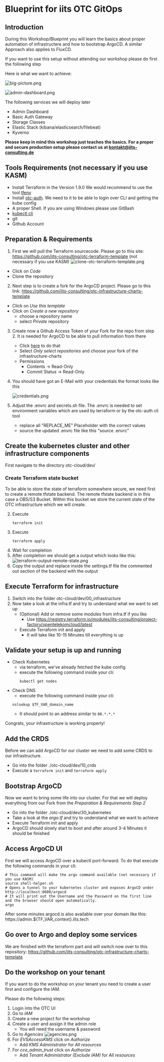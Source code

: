 # Blueprint for iits OTC GitOps

## Introduction

During this Workshop/Blueprint you will learn the basics about proper automation of infrastructere and how to bootstrap ArgoCD.
A similar Approach also applies to FluxCD.

If you want to use this setup without attending our workshop please do first the following step

Here is what we want to achieve:


![big-picture.png](documentation%2Fbig-picture.png)


![admin-dashboard.png](documentation%2Fadmin-dashboard.png)

The following services we will deploy later
* Admin Dashboard
* Basic Auth Gateway
* Storage Classes
* Elastic Stack (kibana/elasticsearch/filebeat)
* Kyverno

**Please keep in mind this workshop just teaches the basics. For a proper and secure production setup please contact us at kontakt@iits-consulting.de**

## Tools Requirements (not necessary if you use KASM)

* Install Terraform in the Version 1.9.0 We would recommend to use the tool [tfenv](https://github.com/tfutils/tfenv)
* Install [otc-auth](https://github.com/iits-consulting/otc-auth). We need to it to be able to login over CLI and getting the kube config
* A proper Shell. If you are using Windows please use GitBash
* [kubectl cli](https://kubernetes.io/de/docs/tasks/tools/install-kubectl)
* git
* Github Account

## Preparation & Requirements
1. First we will pull the Terraform sourcecode. Please go to this site: https://github.com/iits-consulting/otc-terraform-template (not necessary if you use KASM)
      ![clone-otc-terraform-template.png](documentation%2Fclone-otc-terraform-template.png)
  * Click on _Code_
  * Clone the repository 

2. Next step is to create a fork for the ArgoCD project. Please go to this link: https://github.com/iits-consulting/otc-infrastructure-charts-template
* Click on _Use this template_
* Click on _Create a new repository_
    * choose a repository name
    * select _Private_ repository
  
3. Create now a Github Access Token of your Fork for the repo from step 2. It is needed for ArgoCD to be able to pull information from there
    * Click [here](https://github.com/settings/tokens?type=beta) to do that
    * Select _Only select repositories_ and choose your fork of the infrastructure-charts
    * Permissions
        * Contents -> Read-Only
        * Commit Status -> Read-Only
      
4. You should have got an E-Mail with your credentials the format looks like this

   ![credentials.png](documentation%2Fcredentials.png)
5. Adjust the .envrc and secrets.sh file. The .envrc is needed to set environment variables which are used by terraform or by the otc-auth cli tool
   * replace all "REPLACE_ME" Placeholder with the correct values
   * source the updated .envrc file like this "source .envrc"

## Create the kubernetes cluster and other infrastructure components

First navigate to the directory otc-cloud/dev/

### Create Terraform state bucket

To be able to store the state of terraform somewhere secure, we need first to create a remote tfstate backend.
The remote tfstate backend is in this case a OBS/S3 Bucket. Within this bucket we store the current state of the OTC infrastructure which we will create.

2. Execute 
      ```shell
      terraform init
      ```
3. Execute
      ```shell
      terraform apply
      ```
4. Wait for completion
5. After completion we should get a output which looks like this:
   ![terraform-output-remote-state.png](documentation%2Fterraform-output-remote-state.png)
6. Copy the output and replace inside the settings.tf file the commented out section of the backend with the output

## Execute Terraform for infrastructure

1. Switch into the folder otc-cloud/dev/00_infrastructure
2. Now take a look at the infra.tf and try to understand what we want to set up
    - (Optional) Add or remove some modules from infra.tf if you like
        - Use https://registry.terraform.io/modules/iits-consulting/project-factory/opentelekomcloud/latest
   - Execute Terraform init and apply
       - It will take like 10-15 Minutes till everything is up

## Validate your setup is up and running

  * Check Kubernetes
    * via terraform, we've already fetched the kube config
    * execute the following command inside your cli:
      ```shell
      kubectl get nodes
      ```
  * Check DNS
    * execute the following command inside your cli:
    ```shell
    nslookup $TF_VAR_domain_name 
    ```
    * It should point to an address similar to `80.*.*.*` 

Congrats, your infrastructure is working properly!

## Add the CRDS

Before we can add ArgoCD for our cluster we need to add some CRDS to our infrastructure.

- Go into the folder ./otc-cloud/dev/10_crds
- Execute a `terraform init` and `terraform apply`

## Bootstrap ArgoCD

Now we want to bring some life into our cluster. 
For that we will deploy everything from our Fork from the _Preparation & Requirements Step 2_

- Go into the folder ./otc-cloud/dev/30_kubernetes
- Take a look at the _argo.tf_ and try to understand what we want to achieve
- Execute Terraform init and apply
- ArgoCD should slowly start to boot and after around 3-4 Minutes it should be finished

## Access ArgoCD UI

First we will access ArgoCD over a kubectl port-forward. To do that execute the following commands in your cli:

```shell
# This command will make the argo command available (not necessary if you use KASM)
source shell-helper.sh
# Opens a tunnel to your kubernetes cluster and exposes ArgoCD under http://localhost:8080/argocd
# It will print out the Username and the Password on the first line and the browser should open automatically.
argo
```

After some minutes argocd is also available over your domain like this: https://admin.${TF_VAR_context}.iits.tech

## Go over to Argo and deploy some services

We are finished with the terraform part and will switch now over to this repository: https://github.com/iits-consulting/otc-infrastructure-charts-template

## Do the workshop on your tenant 

If you want to do the workshop on your tenant you need to create a user first and configure the IAM. 

Please do the following steps:

1. Login into the OTC UI
2. Go to _IAM_
3. Create a new project for the workshop
4. Create a user and assign it the admin role
    * You will need the username & password
5. Go to _Agencies_ ![agencies.png](documentation%2Fagencies.png)
6. For _EVSAccessKMS_ click on _Authorize_
   * Add _KMS Administrator_ for _All resources_
7. For _cce_admin_trust_ click on _Authorize_
    * Add _Tenant Administrator (Exclude IAM)_ for _All resources_
